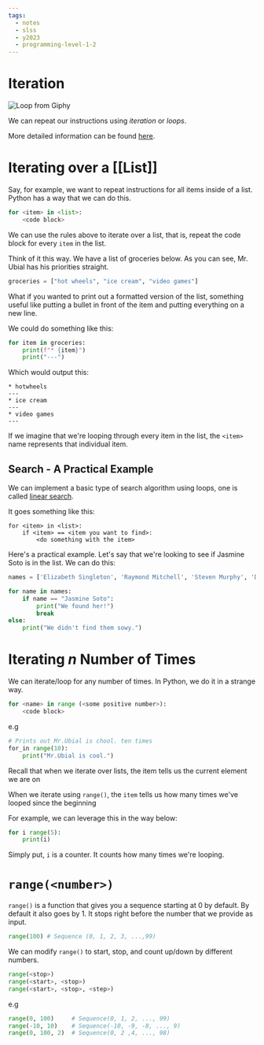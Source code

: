```yaml
---
tags:
  - notes
  - slss
  - y2023
  - programming-level-1-2
---
```

# Iteration

![Loop from Giphy](https://media1.giphy.com/media/6HsjDOBPwY1eIS6kE0/giphy.gif?cid=ecf05e47u4wu0hvl9m1juhmryx7t9tw7httc7qnwe9k8shyg&ep=v1_gifs_search&rid=giphy.gif&ct=g)

We can repeat our instructions using *iteration* or *loops*.

More detailed information can be found [here](https://runestone.academy/ns/books/published/thinkcspy/Strings/TraversalandtheforLoopByItem.html). 

# Iterating over a [[List]]

Say, for example, we want to repeat instructions for all items inside of a list. Python has a way that we can do this.

```python
for <item> in <list>:
	<code block>
```

We can use the rules above to iterate over a list, that is, repeat the code block for every `item` in the list.

Think of it this way. We have a list of groceries below. As you can see, Mr. Ubial has his priorities straight.

```python
groceries = ["hot wheels", "ice cream", "video games"]
```

What if you wanted to print out a formatted version of the list, something useful like putting a bullet in front of the item and putting everything on a new line.

We could do something like this:

```python
for item in groceries:
	print(f"* {item}")
	print("---")
```

Which would output this:

```console
* hotwheels
---
* ice cream
---
* video games
---
```

If we imagine that we're looping through every item in the list, the `<item>` name represents that individual item.
## Search - A Practical Example

We can implement a basic type of search algorithm using loops, one is called [linear search](https://en.wikipedia.org/wiki/Linear_search).

It goes something like this:

```pseudocodeish
for <item> in <list>:
	if <item> == <item you want to find>:
		<do something with the item>
```

Here's a practical example. Let's say that we're looking to see if Jasmine Soto is in the list. We can do this:

```python
names = ['Elizabeth Singleton', 'Raymond Mitchell', 'Steven Murphy', 'Daniel Terry', 'Glenn Fisher', 'Jasmine Soto', 'Deborah Hicks', 'Beverly Ryan', 'Jason Smith', 'Jason Washington']

for name in names:
	if name == "Jasmine Soto":
		print("We found her!")
		break
else:
	print("We didn't find them sowy.")
```

# Iterating *n* Number of Times

We can iterate/loop for any number of times.
In Python, we do it in a strange way.

```python
for <name> in range (<some positive number>):
	<code block>
```


e.g


```python
# Prints out Mr.Ubial is chool. ten times
for_in range(10):
	print("Mr.Ubial is cool.")
```

Recall that when we iterate over lists, the item tells us 
the current element we are on


When we iterate using `range()`, the `item` tells 
us how many times we've looped since the beginning


For example, we can leverage this in the way below:


```python
for i range(5):
	print(i)
```


Simply put, `i` is a counter. It counts how many times we're looping.

# `range(<number>)`

`range()` is a function that gives you a sequence
starting at 0 by default. By default it also goes by 1. It stops
right before the number that we provide as input.

```python
range(100) # Sequence (0, 1, 2, 3, ...,99)
``` 

We can modify `range()` to start, stop, and count up/down by
different numbers.


```python
range(<stop>)
range(<start>, <stop>)
range(<start>, <stop>, <step>)
```


e.g


```python
range(0, 100)     # Sequence(0, 1, 2, ..., 99)
range(-10, 10)    # Sequence(-10, -9, -8, ..., 9)
range(0, 100, 2)  # Sequence(0, 2 ,4, ..., 98)
```